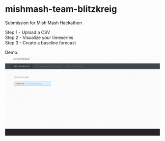# mishmash-team-blitzkreig
Submission for Mish Mash Hackathon

Step 1 - Upload a CSV <br>
Step 2 - Visualize your timeseries <br>
Step 3 - Create a baseline forecast <br>

Demo:
![Screenshot of Prophesee](demo.gif)

